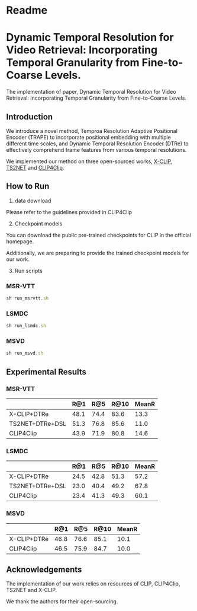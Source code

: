# Readme

# Dynamic Temporal Resolution for Video Retrieval: Incorporating Temporal Granularity from Fine-to-Coarse Levels.

The implementation of paper,  Dynamic Temporal Resolution for Video Retrieval: Incorporating Temporal Granularity from Fine-to-Coarse Levels.

## Introduction

We introduce a novel method, Temproa Resolution Adaptive Positional Encoder (TRAPE) to incorporate positional embedding with multiple different time scales, and Dynamic Temporal Resolution Encoder (DTRe) to effectively comprehend frame features from various temporal resolutions.

We implemented our method on three open-sourced works, [X-CLIP](https://github.com/xuguohai/X-CLIP), [TS2NET](https://github.com/yuqi657/ts2_net) and [CLIP4Clip](https://github.com/ArrowLuo/CLIP4Clip).

## How to Run

1) data download

Please refer to the guidelines provided in CLIP4Clip

2) Checkpoint models

You can download the public pre-trained checkpoints for CLIP in the official homepage.

Additionally, we  are preparing to provide the trained checkpoint models for our  work.

3) Run scripts

### MSR-VTT

```jsx
sh run_msrvtt.sh

```

### LSMDC

```jsx
sh run_lsmdc.sh
```

### MSVD

```jsx
sh run_msvd.sh

```


## Experimental Results

### MSR-VTT

|  | R@1 | R@5 | R@10 | MeanR |
| --- | --- | --- | --- | --- |
| X-CLIP+DTRe | 48.1 | 74.4 | 83.6 | 13.3 |
| TS2NET+DTRe+DSL | 51.3 | 76.8 | 85.6 | 11.0 |
| CLIP4Clip | 43.9 | 71.9 | 80.8 | 14.6 |

### LSMDC

|  | R@1 | R@5 | R@10 | MeanR |
| --- | --- | --- | --- | --- |
| X-CLIP+DTRe | 24.5 | 42.8 | 51.3 | 57.2 |
| TS2NET+DTRe+DSL | 23.0 | 40.4 | 49.2 | 67.8 |
| CLIP4Clip | 23.4 | 41.3 | 49.3 | 60.1 |

### MSVD

|  | R@1 | R@5 | R@10 | MeanR |
| --- | --- | --- | --- | --- |
| X-CLIP+DTRe | 46.8 | 76.6 | 85.1 | 10.1 |
| CLIP4Clip | 46.5 | 75.9 | 84.7 | 10.0 |

## Acknowledgements

The implementation of our work relies on resources of CLIP, CLIP4Clip, TS2NET and X-CLIP. 

We thank the authors for their open-sourcing.

